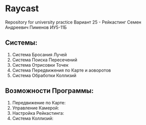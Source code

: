 # Raycast #
Repository for university practice 
Вариант 25 - Рейкастинг
Семен Андреевич Пименов ИУ5-11Б

## Системы:
1.  Система Бросания Лучей
2.  Система Поиска Пересечений
3.  Система Отрисовки Точек
4.  Система Передвижения по Карте и аоворотов
5.  Система Обработки Коллизий

## Возможности Программы:
1. Передвижение по Карте:
2. Управление Камерой:
3. Настройка Рейкастинга:
5. Система Коллизий:
